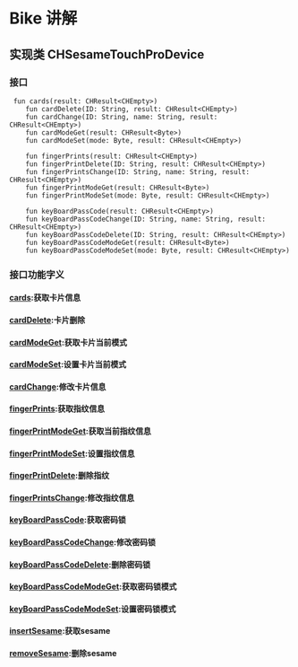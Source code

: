 # Bike 讲解
## 实现类 CHSesameTouchProDevice
### 接口

```agsl
 fun cards(result: CHResult<CHEmpty>)
    fun cardDelete(ID: String, result: CHResult<CHEmpty>)
    fun cardChange(ID: String, name: String, result: CHResult<CHEmpty>)
    fun cardModeGet(result: CHResult<Byte>)
    fun cardModeSet(mode: Byte, result: CHResult<CHEmpty>)

    fun fingerPrints(result: CHResult<CHEmpty>)
    fun fingerPrintDelete(ID: String, result: CHResult<CHEmpty>)
    fun fingerPrintsChange(ID: String, name: String, result: CHResult<CHEmpty>)
    fun fingerPrintModeGet(result: CHResult<Byte>)
    fun fingerPrintModeSet(mode: Byte, result: CHResult<CHEmpty>)

    fun keyBoardPassCode(result: CHResult<CHEmpty>)
    fun keyBoardPassCodeChange(ID: String, name: String, result: CHResult<CHEmpty>)
    fun keyBoardPassCodeDelete(ID: String, result: CHResult<CHEmpty>)
    fun keyBoardPassCodeModeGet(result: CHResult<Byte>)
    fun keyBoardPassCodeModeSet(mode: Byte, result: CHResult<CHEmpty>)

```
### 接口功能字义

####  [cards](../touch/card_get.md):获取卡片信息
####  [cardDelete](../touch/card_delete.md):卡片删除
####  [cardModeGet](../touch/card_model_get.md):获取卡片当前模式
####  [cardModeSet](../touch/card_model_set.md):设置卡片当前模式
####  [cardChange](../touch/card_change.md):修改卡片信息


####  [fingerPrints](../touch/finger_get.md):获取指纹信息
####  [fingerPrintModeGet](../touch/finger_mode_get.md):获取当前指纹信息
####  [fingerPrintModeSet](../touch/finger_mode_set.md):设置指纹信息
####  [fingerPrintDelete](../touch/finger_delete.md):删除指纹
####  [fingerPrintsChange](../touch/finger_change.md):修改指纹信息


####  [keyBoardPassCode](../touch/kbpc_get.md):获取密码锁
####  [keyBoardPassCodeChange](../touch/kbpc_change.md):修改密码锁
####  [keyBoardPassCodeDelete](../touch/kbpc_delete.md):删除密码锁
####  [keyBoardPassCodeModeGet](../touch/kbpc_mode_get.md):获取密码锁模式
####  [keyBoardPassCodeModeSet](../touch/kbpc_mode_set.md):设置密码锁模式

####  [insertSesame](../touch/add_sesame.md):获取sesame
####  [removeSesame](../touch/remove_sesame.md):删除sesame




